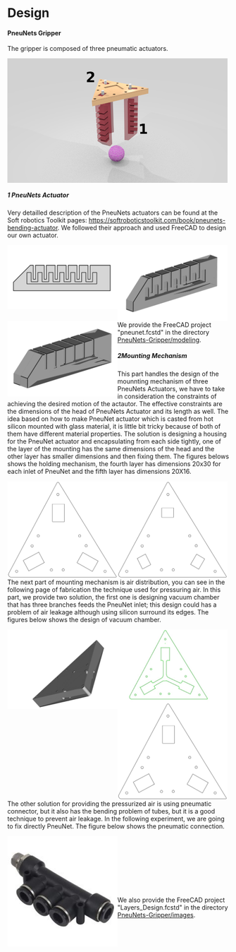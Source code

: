 Design
=======================

#### PneuNets Gripper

The gripper is composed of three pneumatic actuators. 

<img src="../images/mockup_numbers.png" align="middle" width="500"/>


##### 1 PneuNets Actuator

Very detailled description of the PneuNets actuators can be found at the Soft robotics Toolkit pages: https://softroboticstoolkit.com/book/pneunets-bending-actuator. We followed their approach and used FreeCAD to design our own actuator.

<img src="../images/design1.png" align="left" width="250"/>
<img src="../images/design3.png" align="left" width="250"/>
<img src="../images/design2.png" align="left" width="250"/>

<br/><br/><br/><br/><br/><br/><br/><br/>
We provide the FreeCAD project "pneunet.fcstd" in the directory [PneuNets-Gripper/modeling](https://github.com/SofaDefrost/Tutorials/tree/master/PneuNets-Gripper/modeling).

##### 2Mounting Mechanism
This part handles the design of the mounnting mechanism of three PneuNets Actuators, we have to take in consideration the constraints of achieving the desired motion of the actautor. The effective constraints are the dimensions of the head of PneuNets Actuator and its length as well. The idea based on how to make PneuNet actuator which is casted from hot silicon mounted with glass material, it is little bit tricky because of both of them have different material properties. The solution is designing a housing for the PneuNet actuator and encapsulating from each side tightly, one of the layer of the mounting has the same dimensions of the head and the other layer has smaller dimensions and then fixing them.
The figures belows shows the holding mechanism, the fourth layer has dimensions 20x30 for each inlet of PneuNet and the fifth layer has dimensions 20X16.

<img src="../images/FourthLayer.svg" align="left" width="250"/>
<img src="../images/FifthLayer.svg" align="left" width="250"/>

<br/><br/><br/><br/><br/><br/><br/><br/>

The next part of mounting mechanism is air distribution, you can see in the following page of fabrication the technique used for pressuring air. In this part, we provide two solution, the first one is designing vacuum chamber that has three branches feeds the PneuNet inlet; this design could has a problem of air leakage although using silicon surround its edges. The figures below shows the design of vacuum chamber.

<img src="../images/firstlayer1.png" align="left" width="250"/>
<img src="../images/SecondLayer.png" align="left" width="250"/>
<img src="../images/ThirdLayer.svg" align="left" width="250"/>

<br/><br/><br/><br/><br/><br/><br/><br/>

The other solution for providing the pressurized air is using pneumatic connector, but it also has the bending problem of tubes, but it is a good technique to prevent air leakage. In the following experiment, we are going to fix directly PneuNet. The figure below shows the pneumatic connection.

<img src="../images/pneumatic connector.jpg" align="left" width="250"/>

<br/><br/><br/><br/><br/><br/><br/><br/>
We also provide the FreeCAD project "Layers_Design.fcstd" in the directory [PneuNets-Gripper/images](https://github.com/SofaDefrost/Tutorials/tree/master/PneuNets-Gripper/images).







